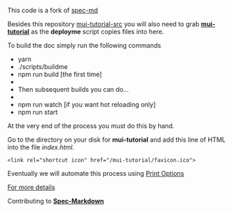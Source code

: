 
This code is a fork of
[spec-md](https://github.com/leebyron/spec-md)

Besides this repository
[mui-tutorial-src](https://github.com/stormasm/mui-tutorial-src)
you will also need to grab
**[mui-tutorial](https://github.com/stormasm/mui-tutorial)**
as the **deployme** script copies files into here.

To build the doc simply run the following commands

* yarn
* ./scripts/buildme
* npm run build [the first time]
*
* Then subsequent builds you can do...
*
* npm run watch [if you want hot reloading only]
* npm run start

At the very end of the process you must do this by hand.

Go to the directory on your disk for **mui-tutorial**
and add this line of HTML into the file *index.html*.

```
<link rel="shortcut icon" href="/mui-tutorial/favicon.ico">
```

Eventually we will automate this process using
[Print Options](https://github.com/leebyron/spec-md/blob/master/spec/Usage.md#print-options)

[For more details](https://github.com/leebyron/spec-md/blob/master/spec/Usage.md)

Contributing to **[Spec-Markdown](https://github.com/leebyron/spec-md/blob/master/CONTRIBUTING.md)**
